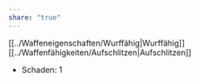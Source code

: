 ```yaml
---
share: "true"
---
```

[[../Waffeneigenschaften/Wurffähig|Wurffähig]] [[../Waffenfähigkeiten/Aufschlitzen|Aufschlitzen]]  
  
- Schaden: 1